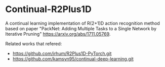 # Continual-R2Plus1D
A continual learning implementation of R(2+1)D action recognition method based on paper "PackNet: Adding Multiple Tasks to a Single Network by Iterative Pruning" https://arxiv.org/abs/1711.05769.


Related works that refered:
  - https://github.com/irhum/R2Plus1D-PyTorch.git
  - https://github.com/kamsyn95/continual-deep-learning.git
